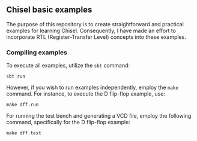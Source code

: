 ## Chisel basic examples
The purpose of this repository is to create straightforward and practical examples for learning Chisel. Consequently, I have made an effort to incorporate RTL (Register-Transfer Level) concepts into these examples.

### Compiling examples
To execute all examples, utilize the `sbt` command:

`sbt run`

However, if you wish to run examples independently, employ the `make` command. For instance, to execute the D flip-flop example, use:

`make dff.run` 

For running the test bench and generating a VCD file, employ the following command, specifically for the D flip-flop example:

`make dff.test`
